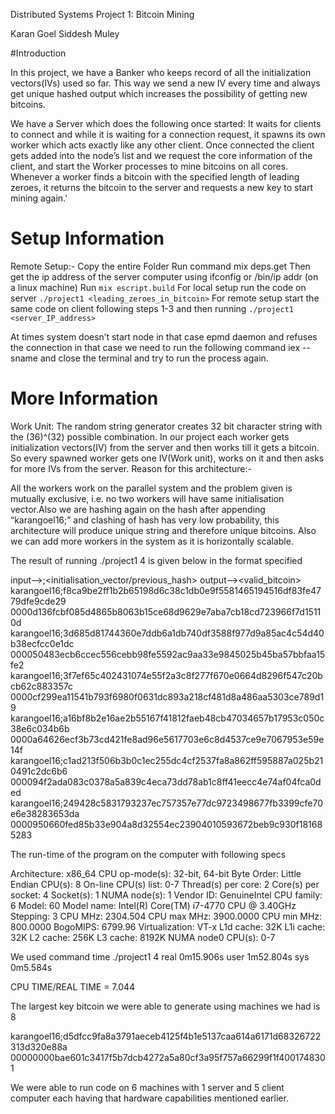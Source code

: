 Distributed Systems Project 1: Bitcoin Mining

Karan Goel								Siddesh Muley

#Introduction

In this project, we have a Banker who keeps record of all the initialization vectors(IVs) used so far. This way we send a new IV every time and always get unique hashed output which increases the possibility of getting new bitcoins.

We have a Server which does the following once started:
It waits for clients to connect and while it is waiting for a connection request, it spawns its own worker which acts exactly like any other client.
Once connected the client gets added into the node’s list and we request the core information of the client, and start the Worker processes to mine bitcoins on all cores.
Whenever a worker finds a bitcoin with the specified length of leading zeroes, it returns the bitcoin to the server and requests a new key to start mining again.'

# Setup Information
Remote Setup:-
Copy the entire Folder
Run command mix deps.get
Then get the ip address of the server computer using ifconfig or /bin/ip addr (on a linux machine)
Run `mix escript.build`
For local setup run the code on server `./project1 <leading_zeroes_in_bitcoin>`
For remote setup start the same code on client following steps 1-3 and then running `./project1 <server_IP_address>`

At times system doesn’t start node in that case epmd daemon and refuses the connection in that case we need to run the following command iex --sname <Garbage name> and close the terminal and try to run the process again.


# More Information
Work Unit: The random string generator creates 32 bit character string with the (36)^(32) possible combination. In our project each worker gets initialization vectors(IV) from the server and then works till it gets a bitcoin. So every spawned worker gets one IV(Work unit), works on it and then asks for more IVs from the server. Reason for this architecture:-

All the workers work on the parallel system and the problem given is mutually exclusive, i.e. no two workers will have same initialisation vector.Also we are hashing again on the hash after appending “karangoel16;” and clashing of hash has very low probability, this architecture will produce unique string and therefore unique bitcoins. 
Also we can add more workers in the system as it is horizontally scalable.

The result of running ./project1 4 is given below in the format specified

input--><ufid>;<initialisation_vector/previous_hash>
output--><valid_bitcoin>
karangoel16;f8ca9be2ff1b2b65198d6c38c1db0e9f5581465194516df83fe4779dfe9cde29 0000d136fcbf085d4865b8063b15ce68d9629e7aba7cb18cd723966f7d15110d
karangoel16;3d685d81744360e7ddb6a1db740df3588f977d9a85ac4c54d40b38ecfcc0e1dc 000050483ecb6ccec556cebb98fe5592ac9aa33e9845025b45ba57bbfaa15fe2
karangoel16;3f7ef65c402431074e55f2a3c8f277f670e0664d8296f547c20bcb62c883357c 0000cf299ea11541b793f6980f0631dc893a218cf481d8a486aa5303ce789d19
karangoel16;a16bf8b2e16ae2b55167f41812faeb48cb47034657b17953c050c38e6c034b6b 0000a64626ecf3b73cd421fe8ad96e5617703e6c8d4537ce9e7067953e59e14f
karangoel16;c1ad213f506b3b0c1ec255dc4cf2537fa8a862ff595887a025b210491c2dc6b6 000094f2ada083c0378a5a839c4eca73dd78ab1c8ff41eecc4e74af04fca0ded
karangoel16;249428c5831793237ec757357e77dc9723498677fb3399cfe70e6e38283653da 0000950660fed85b33e904a8d32554ec23904010593672beb9c930f181685283



The run-time of the program on the computer with following specs

Architecture:          x86_64
CPU op-mode(s):        32-bit, 64-bit
Byte Order:            Little Endian
CPU(s):                8
On-line CPU(s) list:   0-7
Thread(s) per core:    2
Core(s) per socket:    4
Socket(s):             1
NUMA node(s):          1
Vendor ID:             GenuineIntel
CPU family:            6
Model:                 60
Model name:            Intel(R) Core(TM) i7-4770 CPU @ 3.40GHz
Stepping:              3
CPU MHz:               2304.504
CPU max MHz:           3900.0000
CPU min MHz:           800.0000
BogoMIPS:              6799.96
Virtualization:        VT-x
L1d cache:             32K
L1i cache:             32K
L2 cache:              256K
L3 cache:              8192K
NUMA node0 CPU(s):     0-7

We used command time ./project1 4
real    0m15.906s
user    1m52.804s
sys     0m5.584s

CPU TIME/REAL TIME = 7.044

The largest key bitcoin we were able to generate using machines we had is 8

karangoel16;d5dfcc9fa8a3791aeceb4125f4b1e5137caa614a6171d68326722313d320e88a 00000000bae601c3417f5b7dcb4272a5a80cf3a95f757a66299f1f4001748301



We were able to run code on 6 machines with 1 server and 5 client computer each having that hardware capabilities mentioned earlier.
